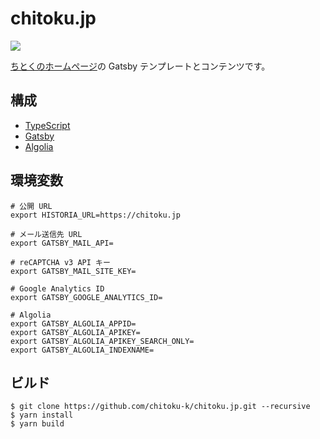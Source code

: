 chitoku.jp
==========

[![][travis-badge]][travis-link]

[ちとくのホームページ](https://chitoku.jp)の Gatsby テンプレートとコンテンツです。

## 構成

- [TypeScript](https://www.typescriptlang.org/)
- [Gatsby](https://github.com/gatsbyjs/gatsby)
- [Algolia](https://www.algolia.com/)

## 環境変数

```shell
# 公開 URL
export HISTORIA_URL=https://chitoku.jp

# メール送信先 URL
export GATSBY_MAIL_API=

# reCAPTCHA v3 API キー
export GATSBY_MAIL_SITE_KEY=

# Google Analytics ID
export GATSBY_GOOGLE_ANALYTICS_ID=

# Algolia
export GATSBY_ALGOLIA_APPID=
export GATSBY_ALGOLIA_APIKEY=
export GATSBY_ALGOLIA_APIKEY_SEARCH_ONLY=
export GATSBY_ALGOLIA_INDEXNAME=
```

## ビルド

```shell
$ git clone https://github.com/chitoku-k/chitoku.jp.git --recursive
$ yarn install
$ yarn build
```

[travis-link]:          https://travis-ci.org/chitoku-k/chitoku.jp
[travis-badge]:         https://img.shields.io/travis/chitoku-k/chitoku.jp/master.svg?style=flat-square
